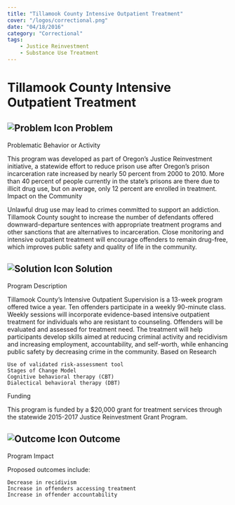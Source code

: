 ```yaml
---
title: "Tillamook County Intensive Outpatient Treatment"
cover: "/logos/correctional.png"
date: "04/18/2016"
category: "Correctional"
tags:
    - Justice Reinvestment
    - Substance Use Treatment
---
```


# Tillamook County Intensive Outpatient Treatment

## ![Problem Icon](https://github.com/google/material-design-icons/raw/master/alert/1x_web/ic_error_outline_black_48dp.png "Problem") Problem

Problematic Behavior or Activity

This program was developed as part of Oregon’s Justice Reinvestment initiative, a statewide effort to reduce prison use after Oregon’s prison incarceration rate increased by nearly 50 percent from 2000 to 2010. More than 40 percent of people currently in the state’s prisons are there due to illicit drug use, but on average, only 12 percent are enrolled in treatment.
Impact on the Community

Unlawful drug use may lead to crimes committed to support an addiction. Tillamook County sought to increase the number of defendants offered downward-departure sentences with appropriate treatment programs and other sanctions that are alternatives to incarceration. Close monitoring and intensive outpatient treatment will encourage offenders to remain drug-free, which improves public safety and quality of life in the community.

## ![Solution Icon](https://github.com/google/material-design-icons/raw/master/action/1x_web/ic_lightbulb_outline_black_48dp.png "Solution") Solution

Program Description

Tillamook County’s Intensive Outpatient Supervision is a 13-week program offered twice a year. Ten offenders participate in a weekly 90-minute class. Weekly sessions will incorporate evidence-based intensive outpatient treatment for individuals who are resistant to counseling. Offenders will be evaluated and assessed for treatment need. The treatment will help participants develop skills aimed at reducing criminal activity and recidivism and increasing employment, accountability, and self-worth, while enhancing public safety by decreasing crime in the community.
Based on Research

    Use of validated risk-assessment tool
    Stages of Change Model
    Cognitive behavioral therapy (CBT)
    Dialectical behavioral therapy (DBT)

Funding

This program is funded by a $20,000 grant for treatment services through the statewide 2015-2017 Justice Reinvestment Grant Program.

## ![Outcome Icon](https://github.com/google/material-design-icons/raw/master/action/1x_web/ic_view_list_black_48dp.png "Outcome") Outcome

Program Impact

Proposed outcomes include:

    Decrease in recidivism
    Increase in offenders accessing treatment
    Increase in offender accountability
